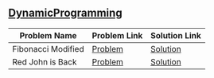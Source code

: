 ## [DynamicProgramming](https://www.hackerrank.com/domains/algorithms/dynamic-programming)

Problem Name|Problem Link|Solution Link
---|---|---
Fibonacci Modified|[Problem](https://www.hackerrank.com/challenges/fibonacci-modified/problem)|[Solution](/fibonacci-modified.cpp)
Red John is Back|[Problem](https://www.hackerrank.com/challenges/red-john-is-back/problem)|[Solution](/red-john-is-back.cpp)
